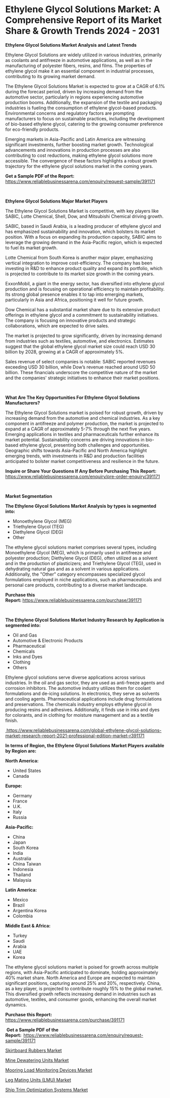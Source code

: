 <p><h1>Ethylene Glycol Solutions Market: A Comprehensive Report of its Market Share & Growth Trends 2024 - 2031</h1></p><p><strong>Ethylene Glycol Solutions Market Analysis and Latest Trends</strong></p>
<p><p>Ethylene Glycol Solutions are widely utilized in various industries, primarily as coolants and antifreeze in automotive applications, as well as in the manufacturing of polyester fibers, resins, and films. The properties of ethylene glycol make it an essential component in industrial processes, contributing to its growing market demand.</p><p>The Ethylene Glycol Solutions Market is expected to grow at a CAGR of 6.1% during the forecast period, driven by increasing demand from the automotive sector, particularly in regions experiencing automotive production booms. Additionally, the expansion of the textile and packaging industries is fueling the consumption of ethylene glycol-based products. Environmental concerns and regulatory factors are prompting manufacturers to focus on sustainable practices, including the development of bio-based ethylene glycol, catering to the growing consumer preference for eco-friendly products.</p><p>Emerging markets in Asia-Pacific and Latin America are witnessing significant investments, further boosting market growth. Technological advancements and innovations in production processes are also contributing to cost reductions, making ethylene glycol solutions more accessible. The convergence of these factors highlights a robust growth trajectory for the ethylene glycol solutions market in the coming years.</p></p>
<p><strong>Get a Sample PDF of the Report:&nbsp;</strong> <a href="https://www.reliablebusinessarena.com/enquiry/request-sample/391171?utm_campaign=1729&utm_medium=2&utm_source=Github&utm_content=ia&utm_term=26102024&utm_id=ethylene-glycol-solutions">https://www.reliablebusinessarena.com/enquiry/request-sample/391171</a></p>
<p>&nbsp;</p>
<p><strong>Ethylene Glycol Solutions Major Market Players</strong></p>
<p><p>The Ethylene Glycol Solutions Market is competitive, with key players like SABIC, Lotte Chemical, Shell, Dow, and Mitsubishi Chemical driving growth. </p><p>SABIC, based in Saudi Arabia, is a leading producer of ethylene glycol and has emphasized sustainability and innovation, which bolsters its market position. With a focus on expanding its production capacity, SABIC aims to leverage the growing demand in the Asia-Pacific region, which is expected to fuel its market growth.</p><p>Lotte Chemical from South Korea is another major player, emphasizing vertical integration to improve cost-efficiency. The company has been investing in R&D to enhance product quality and expand its portfolio, which is projected to contribute to its market size growth in the coming years.</p><p>ExxonMobil, a giant in the energy sector, has diversified into ethylene glycol production and is focusing on operational efficiency to maintain profitability. Its strong global presence enables it to tap into emerging markets, particularly in Asia and Africa, positioning it well for future growth.</p><p>Dow Chemical has a substantial market share due to its extensive product offerings in ethylene glycol and a commitment to sustainability initiatives. The company is focusing on innovative products and strategic collaborations, which are expected to drive sales.</p><p>The market is projected to grow significantly, driven by increasing demand from industries such as textiles, automotive, and electronics. Estimates suggest that the global ethylene glycol market size could reach USD 30 billion by 2028, growing at a CAGR of approximately 5%.</p><p>Sales revenue of select companies is notable: SABIC reported revenues exceeding USD 30 billion, while Dow’s revenue reached around USD 50 billion. These financials underscore the competitive nature of the market and the companies' strategic initiatives to enhance their market positions.</p></p>
<p>&nbsp;</p>
<p><strong>What Are The Key Opportunities For Ethylene Glycol Solutions Manufacturers?</strong></p>
<p><p>The Ethylene Glycol Solutions market is poised for robust growth, driven by increasing demand from the automotive and chemical industries. As a key component in antifreeze and polymer production, the market is projected to expand at a CAGR of approximately 5-7% through the next five years. Emerging applications in textiles and pharmaceuticals further enhance its market potential. Sustainability concerns are driving innovations in bio-based ethylene glycol, presenting both challenges and opportunities. Geographic shifts towards Asia-Pacific and North America highlight emerging trends, with investments in R&D and production facilities anticipated to bolster market competitiveness and resilience in the future.</p></p>
<p><strong>Inquire or Share Your Questions If Any Before Purchasing This Report:</strong> <a href="https://www.reliablebusinessarena.com/enquiry/pre-order-enquiry/391171?utm_campaign=1729&utm_medium=2&utm_source=Github&utm_content=ia&utm_term=26102024&utm_id=ethylene-glycol-solutions">https://www.reliablebusinessarena.com/enquiry/pre-order-enquiry/391171</a></p>
<p>&nbsp;</p>
<p><strong>Market Segmentation</strong></p>
<p><strong>The Ethylene Glycol Solutions Market Analysis by types is segmented into:</strong></p>
<p><ul><li>Monoethylene Glycol (MEG)</li><li>Triethylene Glycol (TEG)</li><li>Diethylene Glycol (DEG)</li><li>Other</li></ul></p>
<p><p>The ethylene glycol solutions market comprises several types, including Monoethylene Glycol (MEG), which is primarily used in antifreeze and polyester production; Diethylene Glycol (DEG), often utilized as a solvent and in the production of plasticizers; and Triethylene Glycol (TEG), used in dehydrating natural gas and as a solvent in various applications. Additionally, the "Other" category encompasses specialized glycol formulations employed in niche applications, such as pharmaceuticals and personal care products, contributing to a diverse market landscape.</p></p>
<p><strong>Purchase this Report:&nbsp;</strong><a href="https://www.reliablebusinessarena.com/purchase/391171?utm_campaign=1729&utm_medium=2&utm_source=Github&utm_content=ia&utm_term=26102024&utm_id=ethylene-glycol-solutions">https://www.reliablebusinessarena.com/purchase/391171</a></p>
<p>&nbsp;</p>
<p><strong>The Ethylene Glycol Solutions Market Industry Research by Application is segmented into:</strong></p>
<p><ul><li>Oil and Gas</li><li>Automotive & Electronic Products</li><li>Pharmaceutical</li><li>Chemicals</li><li>Inks and Dyes</li><li>Clothing</li><li>Others</li></ul></p>
<p><p>Ethylene glycol solutions serve diverse applications across various industries. In the oil and gas sector, they are used as anti-freeze agents and corrosion inhibitors. The automotive industry utilizes them for coolant formulations and de-icing solutions. In electronics, they serve as solvents and cooling agents. Pharmaceutical applications include drug formulations and preservations. The chemicals industry employs ethylene glycol in producing resins and adhesives. Additionally, it finds use in inks and dyes for colorants, and in clothing for moisture management and as a textile finish.</p></p>
<p><a href="https://www.reliablebusinessarena.com/global-ethylene-glycol-solutions-market-research-report-2021-professional-edition-market-r391171?utm_campaign=1729&utm_medium=2&utm_source=Github&utm_content=ia&utm_term=26102024&utm_id=ethylene-glycol-solutions">&nbsp;https://www.reliablebusinessarena.com/global-ethylene-glycol-solutions-market-research-report-2021-professional-edition-market-r391171</a></p>
<p><strong>In terms of Region, the Ethylene Glycol Solutions Market Players available by Region are:</strong></p>
<p>
    <p> <strong> North America: </strong>
        <ul>
            <li>United States</li>
            <li>Canada</li>
        </ul>
        </p> 
    <p> <strong> Europe: </strong>
        <ul>
            <li>Germany</li>
            <li>France</li>
            <li>U.K.</li>
            <li>Italy</li>
            <li>Russia</li>
        </ul>
        </p> 
    <p> <strong> Asia-Pacific: </strong>
        <ul>
            <li>China</li>
            <li>Japan</li>
            <li>South Korea</li>
            <li>India</li>
            <li>Australia</li>
            <li>China Taiwan</li>
            <li>Indonesia</li>
            <li>Thailand</li>
            <li>Malaysia</li>
        </ul>
        </p> 
    <p> <strong> Latin America: </strong>
        <ul>
            <li>Mexico</li>
            <li>Brazil</li>
            <li>Argentina Korea</li>
            <li>Colombia</li>
        </ul>
        </p> 
    <p> <strong> Middle East & Africa: </strong>
        <ul>
            <li>Turkey</li>
            <li>Saudi</li>
            <li>Arabia</li>
            <li>UAE</li>
            <li>Korea</li>
        </ul>
    </p>
    </p>
<p><p>The ethylene glycol solutions market is poised for growth across multiple regions, with Asia-Pacific anticipated to dominate, holding approximately 40% market share. North America and Europe are expected to maintain significant positions, capturing around 25% and 20%, respectively. China, as a key player, is projected to contribute roughly 15% to the global market. This diversified growth reflects increasing demand in industries such as automotive, textiles, and consumer goods, enhancing the overall market dynamics.</p></p>
<p><strong>Purchase this Report: </strong><a href="https://www.reliablebusinessarena.com/purchase/391171?utm_campaign=1729&utm_medium=2&utm_source=Github&utm_content=ia&utm_term=26102024&utm_id=ethylene-glycol-solutions">https://www.reliablebusinessarena.com/purchase/391171</a></p>
<p>&nbsp;<strong>Get a Sample PDF of the Report:&nbsp;&nbsp;</strong><a href="https://www.reliablebusinessarena.com/enquiry/request-sample/391171?utm_campaign=1729&utm_medium=2&utm_source=Github&utm_content=ia&utm_term=26102024&utm_id=ethylene-glycol-solutions">https://www.reliablebusinessarena.com/enquiry/request-sample/391171</a></p>
<p><strong></strong></p>
<p><p><a href="https://www.linkedin.com/pulse/skirtboard-rubbers-market-global-insights-regional-analysis-ykn6f?utm_campaign=1729&utm_medium=2&utm_source=Github&utm_content=ia&utm_term=26102024&utm_id=ethylene-glycol-solutions">Skirtboard Rubbers Market</a></p><p><a href="https://www.linkedin.com/pulse/pulse-mine-dewatering-units-rhythms-change-market-resonance-vzaec?utm_campaign=1729&utm_medium=2&utm_source=Github&utm_content=ia&utm_term=26102024&utm_id=ethylene-glycol-solutions">Mine Dewatering Units Market</a></p><p><a href="https://www.linkedin.com/pulse/strategic-market-insights-navigating-global-mooring-load-hlkhc?utm_campaign=1729&utm_medium=2&utm_source=Github&utm_content=ia&utm_term=26102024&utm_id=ethylene-glycol-solutions">Mooring Load Monitoring Devices Market</a></p><p><a href="https://www.linkedin.com/pulse/leg-mating-units-lmu-market-evolution-global-trends-regional-sxgpc?utm_campaign=1729&utm_medium=2&utm_source=Github&utm_content=ia&utm_term=26102024&utm_id=ethylene-glycol-solutions">Leg Mating Units (LMU) Market</a></p><p><a href="https://www.linkedin.com/pulse/navigating-ship-trim-optimization-systems-market-expert-analysis-2nkre?utm_campaign=1729&utm_medium=2&utm_source=Github&utm_content=ia&utm_term=26102024&utm_id=ethylene-glycol-solutions">Ship Trim Optimization Systems Market</a></p></p>